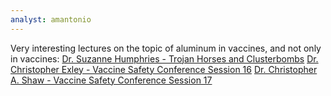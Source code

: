 ```yaml
---
analyst: amantonio
---
```


Very interesting lectures on the topic of aluminum in vaccines, and not only in vaccines:
[Dr. Suzanne Humphries - Trojan Horses and Clusterbombs](https://www.youtube.com/watch?v=PWP6e2CYPo8)
[Dr. Christopher Exley - Vaccine Safety Conference Session 16](https://www.youtube.com/watch?v=JKfbkeQyw84)
[Dr. Christopher A. Shaw - Vaccine Safety Conference Session 17](https://www.youtube.com/watch?v=fmgw3KNjEJ4)
